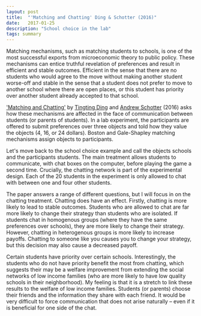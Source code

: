 ```yaml
---
layout: post
title:  "'Matching and Chatting' Ding & Schotter (2016)"
date:   2017-01-25
description: "School choice in the lab"
tags: summary
---
```


Matching mechanisms, such as matching students to schools, is one of the most successful exports from microeconomic theory to public policy. These mechanisms can entice truthful revelation of preferences and result in efficient and stable outcomes. Efficient in the sense that there are no students who would agree to the move without making another student worse-off and stable in the sense that a student does not prefer to move to another school where there are open places, or this student has priority over another student already accepted to that school.

['Matching and Chatting'](http://dx.doi.org/10.1016/j.geb.2016.02.004) by [Tingting Ding](http://econ.shufe.edu.cn/se/english/people_con/21/449) and  [Andrew Schotter](http://cess.nyu.edu/schotter/) (2016) asks how these mechanisms are affected in the face of communication between students (or parents of students). In a lab experiment, the participants are offered to submit preferences over three objects and told how they value the objects (4, 16, or 24 dollars). Boston and Gale-Shapley matching mechanisms assign objects to participants.

Let's move back to the school choice example and call the objects schools and the participants students. The main treatment allows students to communicate, with chat boxes on the computer, before playing the game a second time. Crucially, the chatting network is part of the experimental design. Each of the 20 students in the experiment is only allowed to chat with between one and four other students.

The paper answers a range of different questions, but I will focus in on the chatting treatment. Chatting does have an effect. Firstly, chatting is more likely to lead to stable outcomes. Students who are allowed to chat are far more likely to change their strategy than students who are isolated. If students chat in homogenous groups (where they have the same preferences over schools), they are more likely to change their strategy. However, chatting in heterogenous groups is more likely to increase payoffs. Chatting to someone like you causes you to change your strategy, but this decision may also cause a decreased payoff.

Certain students have priority over certain schools. Interestingly, the students who do not have priority benefit the most from chatting, which suggests their may be a welfare improvement from extending the social networks of low income families (who are more likely to have low quality schools in their neighborhood). My feeling is that it is a stretch to link these results to the welfare of low income families. Students (or parents) choose their friends and the information they share with each friend. It would be very difficult to force communication that does not arise naturally – even if it is beneficial for one side of the chat.
